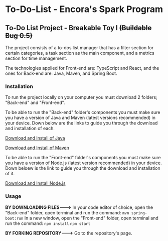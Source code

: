 # To-Do-List - Encora's Spark Program


## To-Do List Project - Breakable Toy I ~~(Buildable Bug 0.5)~~
The project consists of a to-dos list manager that has a filter section for certain categories, a task section as the main component, and a metrics section for time management.

The technologies applied for Front-end are: TypeScript and React,
and the ones for Back-end are: Java, Maven, and Spring Boot.


### Installation
To run the project locally on your computer you must download 2 folders; "Back-end" and "Front-end".

To be able to run the "Back-end" folder's components you must make sure you have a version of Java and Maven (latest versions recommended) in your device.
Down below are the links to guide you through the download and installation of each.

[Download and Install of Java](https://www.java.com/en/download/help/download_options.html)

[Download and Install of Maven](https://maven.apache.org/download.cgi)

To be able to run the "Front-end" folder's components you must make sure you have a version of Node.js (latest version recommended) in your device.
Down beloew is the link to guide you through the download and installation of it.

[Download and Install Node.js](https://nodejs.org/en/download/package-manager)


### Usage
**BY DOWNLOADING FILES--->**
In your code editor of choice, open the "Back-end" folder, open terminal and run the command:
```mvn spring-boot:run```
In a new window, open the "Front-end" folder, open terminal and run the command:
```npm install```
```npm start```

**BY FORKING REPOSITORY--->**
Go to the repository's page.

